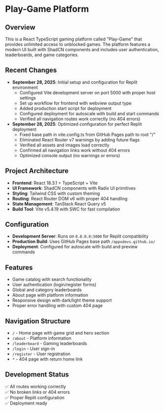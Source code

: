 # Play-Game Platform

## Overview
This is a React TypeScript gaming platform called "Play-Game" that provides unlimited access to unblocked games. The platform features a modern UI built with ShadCN components and includes user authentication, leaderboards, and game categories.

## Recent Changes
- **September 28, 2025**: Initial setup and configuration for Replit environment
  - Configured Vite development server on port 5000 with proper host settings
  - Set up workflow for frontend with webview output type
  - Added production start script for deployment
  - Configured deployment for autoscale with build and start commands
  - Verified all navigation routes work correctly (no 404 errors)
- **September 28, 2025**: Optimized configuration for perfect Replit deployment
  - Fixed base path in vite.config.ts from GitHub Pages path to root "/"
  - Eliminated React Router v7 warnings by adding future flags
  - Verified all assets and images load correctly
  - Confirmed all navigation links work without 404 errors
  - Optimized console output (no warnings or errors)

## Project Architecture
- **Frontend**: React 18.3.1 + TypeScript + Vite
- **UI Framework**: ShadCN components with Radix UI primitives
- **Styling**: Tailwind CSS with custom theming
- **Routing**: React Router DOM v6 with proper 404 handling
- **State Management**: TanStack React Query v5
- **Build Tool**: Vite v5.4.19 with SWC for fast compilation

## Configuration
- **Development Server**: Runs on `0.0.0.0:5000` for Replit compatibility
- **Production Build**: Uses GitHub Pages base path `/appxdevs.github.io/`
- **Deployment**: Configured for autoscale with build and preview commands

## Features
- Game catalog with search functionality
- User authentication (login/register forms)
- Global and category leaderboards
- About page with platform information
- Responsive design with dark/light theme support
- Proper error handling with custom 404 page

## Navigation Structure
- `/` - Home page with game grid and hero section
- `/about` - Platform information
- `/leaderboard` - Gaming leaderboards
- `/login` - User sign-in
- `/register` - User registration
- `*` - 404 page with return home link

## Development Status
✅ All routes working correctly  
✅ No broken links or 404 errors  
✅ Proper Replit configuration  
✅ Deployment ready  